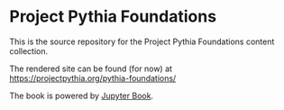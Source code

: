 # Project Pythia Foundations

This is the source repository for the Project Pythia Foundations content collection.

The rendered site can be found (for now) at https://projectpythia.org/pythia-foundations/

The book is powered by [Jupyter Book](https://jupyterbook.org/intro.html).
